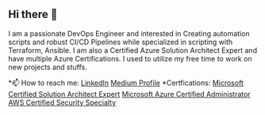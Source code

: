 ## Hi there 👋

I am a passionate DevOps Engineer and interested in Creating automation scripts and robust CI/CD Pipelines while specialized in scripting with Terraform, Ansible. 
I am also a Certified Azure Solution Architect Expert and have multiple Azure Certifications. I used to utilize my free time to work on new projects and stuffs.

*📫 How to reach me: [LinkedIn](https://www.linkedin.com/in/d4rrck-d3v90s-is-l8f3/) [Medium Profile](https://medium.com/@derrick-devops-blog-sharing)
*Certfications: [Microsoft Certified Solution Architect Expert](https://www.credly.com/earner/earned/badge/a8a52007-ec38-476a-9c27-dba57a43ec2d) [Microsoft Azure Certified Administrator](https://www.credly.com/earner/earned/badge/66ba830f-a224-493b-ade8-d6c327fc3529) [AWS Certified Security Specialty](https://www.credly.com/earner/earned/badge/8bdd37ab-5fae-4c39-b214-fbe8fac4bc3b)

